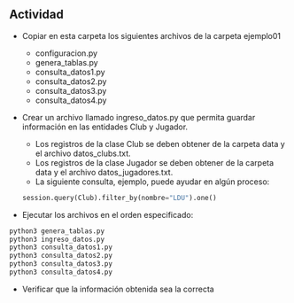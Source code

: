 ## Actividad

* Copiar en esta carpeta los siguientes archivos de la carpeta ejemplo01
	* configuracion.py
	* genera_tablas.py
	* consulta_datos1.py
	* consulta_datos2.py
	* consulta_datos3.py
	* consulta_datos4.py
* Crear un archivo llamado ingreso_datos.py que permita guardar información en las entidades Club y Jugador.
	* Los registros de la clase Club se deben obtener de la carpeta data y el archivo datos_clubs.txt.
	* Los registros de la clase Jugador se deben obtener de la carpeta data y el archivo datos_jugadores.txt.
	* La siguiente consulta, ejemplo, puede ayudar en algún proceso: 

	```python
	session.query(Club).filter_by(nombre="LDU").one()
	```

* Ejecutar los archivos en el orden especificado:
``` sh
python3 genera_tablas.py
python3 ingreso_datos.py
python3 consulta_datos1.py
python3 consulta_datos2.py
python3 consulta_datos3.py
python3 consulta_datos4.py
```
* Verificar que la información obtenida sea la correcta

